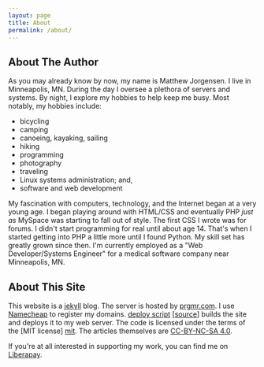 ```yaml
---
layout: page
title: About
permalink: /about/
---
```


## About The Author

As you may already know by now, my name is Matthew Jorgensen. I live in
Minneapolis, MN. During the day I oversee a plethora of servers and
systems. By night, I explore my hobbies to help keep me busy. Most
notably, my hobbies include:

<div class="col-2-list"><ul>
<li>bicycling</li>
<li>camping</li>
<li>canoeing, kayaking, sailing</li>
<li>hiking</li>
<li>programming</li>
<li>photography</li>
<li>traveling</li>
<li>Linux systems administration; and,</li>
<li>software and web development</li>
</ul></div>

My fascination with computers, technology, and the Internet began at a
very young age. I began playing around with HTML/CSS and eventually PHP
*just as* MySpace was starting to fall out of style. The first CSS I
wrote was for forums. I didn't start programming for real until about
age 14. That's when I started getting into PHP a little more until I
found Python. My skill set has greatly grown since then. I'm currently
employed as a "Web Developer/Systems Engineer" for a medical software
company near Minneapolis, MN. 

## About This Site

This website is a [jekyll][jekyll] blog. The server is hosted by
[prgmr.com][prgmr]. I use [Namecheap][namecheap] to register my
domains. [deploy script][deploy-post] [[source][deploy-src]] builds the
site and deploys it to my web server. The code is licensed under the
terms of the [MIT license] [mit]. The articles themselves are 
[CC-BY-NC-SA 4.0][cc-by-nc-sa-4.0].

[jekyll]: https://jekyllrb.com/
[deploy-post]:/2021/03/17/Nerdy-Site-Improvements.html#deployment
[deploy-src]:https://git.sr.ht/~mjorgensen/jrgnsn.net/tree/master/item/contrib/deploy
[linode-ref]: https://www.linode.com/?r=6bc69166de6a9b923e4e42b4259c0ed8e1769d8c
[prgmr]:https://prgmr.com
[namecheap]:https://www.namecheap.com
[linode]:https://www.linode.com/?r=6bc69166de6a9b923e4e42b4259c0ed8e1769d8c
[source]: https://git.sr.ht/~mjorgensen/jrgnsn.net
[mit]: https://opensource.org/licenses/MIT/
[cc-by-nc-sa-4.0]: https://creativecommons.org/licenses/by-nc-sa/4.0/

If you're at all interested in supporting my work, you can find me on
[Liberapay][liberapay].

[liberapay]: https://liberapay.com/mjorgensen/
